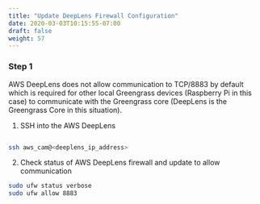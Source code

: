 ```yaml
---
title: "Update DeepLens Firewall Configuration"
date: 2020-03-03T10:15:55-07:00
draft: false
weight: 57
---
```

### Step 1

AWS DeepLens does not allow communication to TCP/8883 by default which is required for other local Greengrass devices (Raspberry Pi in this case) to communicate with the Greengrass core (DeepLens is the Greengrass Core in this situation).  

1. SSH into the AWS DeepLens

```bash

ssh aws_cam@<deeplens_ip_address>

```

2. Check status of AWS DeepLens firewall and update to allow communication

```bash
sudo ufw status verbose
sudo ufw allow 8883
```
<screenshot>
